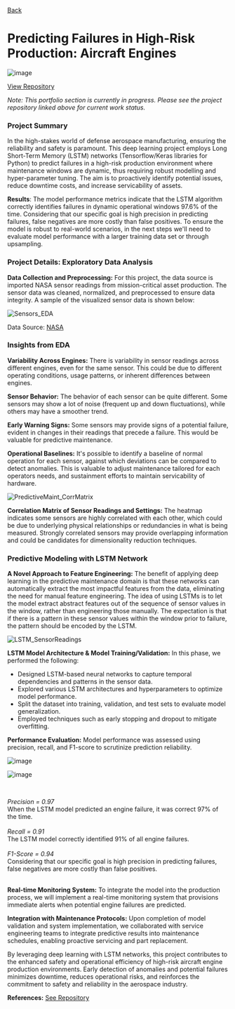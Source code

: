 [Back](https://zenjen-devs.github.io)

# Predicting Failures in High-Risk Production: Aircraft Engines

![image](https://github.com/zenjen-devs/zenjen-devs.github.io/assets/84609216/c4bb9213-a0f0-495a-bade-8b65391429ca)

[View Repository](https://github.com/zenjen-dev/deep-learning_predicting-failures/blob/main/DeepLearning_PredictiveMaintenance.ipynb) <br>

*Note: This portfolio section is currently in progress. Please see the project repository linked above for current work status.*

<h3> Project Summary </h3>

In the high-stakes world of defense aerospace manufacturing, ensuring the reliability and safety is paramount. This deep learning project employs Long Short-Term Memory (LSTM) networks (Tensorflow/Keras libraries for Python) to predict failures in a high-risk production environment where maintenance windows are dynamic, thus requiring robust modelling and hyper-parameter tuning. The aim is to proactively identify potential issues, reduce downtime costs, and increase servicability of assets.

**Results**: The model performance metrics indicate that the LSTM algorithm correctly identifies failures in dynamic operational windows 97.6% of the time. Considering that our specific goal is high precision in predicting failures, false negatives are more costly than false positives. 
To ensure the model is robust to real-world scenarios, in the next steps we'll need to evaluate model performance with a larger training data set or through upsampling.

<h3> Project Details: Exploratory Data Analysis </h3>

**Data Collection and Preprocessing:**
For this project, the data source is imported NASA sensor readings from mission-critical asset production. The sensor data was cleaned, normalized, and preprocessed to ensure data integrity. A sample of the visualized sensor data is shown below:
<br>

![Sensors_EDA](https://github.com/zenjen-devs/zenjen-devs.github.io/assets/84609216/d4d91dc9-d2bf-4426-ad6f-99ec2ab864c7)
  
Data Source: [NASA](https://data.nasa.gov)


### Insights from EDA

**Variability Across Engines:** There is variability in sensor readings across different engines, even for the same sensor. This could be due to different operating conditions, usage patterns, or inherent differences between engines.

**Sensor Behavior:** The behavior of each sensor can be quite different. Some sensors may show a lot of noise (frequent up and down fluctuations), while others may have a smoother trend.

**Early Warning Signs:** Some sensors may provide signs of a potential failure, evident in changes in their readings that precede a failure. This would be valuable for predictive maintenance.

**Operational Baselines:** It's possible to identify a baseline of normal operation for each sensor, against which deviations can be compared to detect anomalies. This is valuable to adjust maintenance tailored for each operators needs, and sustainment efforts to maintain servicability of hardware.
<br>

![PredictiveMaint_CorrMatrix](https://github.com/zenjen-devs/zenjen-devs.github.io/assets/84609216/54d47003-d9e1-4071-b0c6-607009987a42)

**Correlation Matrix of Sensor Readings and Settings:** The heatmap indicates some sensors are highly correlated with each other, which could be due to underlying physical relationships or redundancies in what is being measured. Strongly correlated sensors may provide overlapping information and could be candidates for dimensionality reduction techniques.

### Predictive Modeling with LSTM Network

**A Novel Approach to Feature Engineering:**
The benefit of applying deep learning in the predictive maintenance domain is that these networks can automatically extract the most impactful features from the data, eliminating the need for manual feature engineering. The idea of using LSTMs is to let the model extract abstract features out of the sequence of sensor values in the window, rather than engineering those manually. The expectation is that if there is a pattern in these sensor values within the window prior to failure, the pattern should be encoded by the LSTM.

![LSTM_SensorReadings](https://github.com/zenjen-devs/zenjen-devs.github.io/assets/84609216/f550ed65-f9fc-4827-89b3-c1df4b83f4d8)


**LSTM Model Architecture & Model Training/Validation:** In this phase, we performed the following:
   - Designed LSTM-based neural networks to capture temporal dependencies and patterns in the sensor data.
   - Explored various LSTM architectures and hyperparameters to optimize model performance.
   - Split the dataset into training, validation, and test sets to evaluate model generalization.
   - Employed techniques such as early stopping and dropout to mitigate overfitting.

**Performance Evaluation:**
Model performance was assessed using precision, recall, and F1-score to scrutinize prediction reliability. <br>

   ![image](https://github.com/zenjen-devs/zenjen-devs.github.io/assets/84609216/d776bfe9-22d8-49f1-b4b7-5c14802e0a27)
   <br>


   ![image](https://github.com/zenjen-devs/zenjen-devs.github.io/assets/84609216/ae2445e8-c165-4166-8039-ece055c91823)
     <br>
     
<br>

*Precision = 0.97*
<br>
When the LSTM model predicted an engine failure, it was correct 97% of the time.
<br>
<br>
*Recall = 0.91*
<br>
The LSTM model correctly identified 91% of all engine failures.
<br>
<br>
*F1-Score = 0.94*
<br> 
Considering that our specific goal is high precision in predicting failures, false negatives are more costly than false positives.
<br>
<br>

**Real-time Monitoring System:**
To integrate the model into the production process, we will implement a real-time monitoring system that provisions immediate alerts when potential engine failures are predicted.

**Integration with Maintenance Protocols:**
Upon completion of model validation and system implementation, we collaborated with service engineering teams to integrate predictive results into maintenance schedules, enabling proactive servicing and part replacement. <br>

By leveraging deep learning with LSTM networks, this project contributes to the enhanced safety and operational efficiency of high-risk aircraft engine production environments. Early detection of anomalies and potential failures minimizes downtime, reduces operational risks, and reinforces the commitment to safety and reliability in the aerospace industry.

**References:** [See Repository](https://github.com/zenjen-dev/deep-learning_predicting-failures/blob/main/DeepLearning_PredictiveMaintenance.ipynb) 
